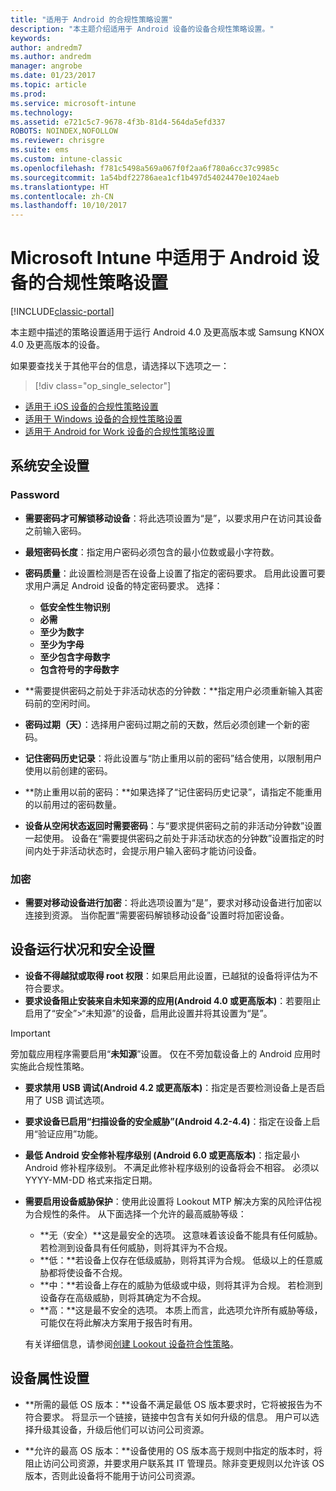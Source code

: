 ```yaml
---
title: "适用于 Android 的合规性策略设置"
description: "本主题介绍适用于 Android 设备的设备合规性策略设置。"
keywords: 
author: andredm7
ms.author: andredm
manager: angrobe
ms.date: 01/23/2017
ms.topic: article
ms.prod: 
ms.service: microsoft-intune
ms.technology: 
ms.assetid: e721c5c7-9678-4f3b-81d4-564da5efd337
ROBOTS: NOINDEX,NOFOLLOW
ms.reviewer: chrisgre
ms.suite: ems
ms.custom: intune-classic
ms.openlocfilehash: f781c5498a569a067f0f2aa6f780a6cc37c9985c
ms.sourcegitcommit: 1a54bdf22786aea1cf1b497d54024470e1024aeb
ms.translationtype: HT
ms.contentlocale: zh-CN
ms.lasthandoff: 10/10/2017
---
```

# <a name="compliance-policy-settings-for-android-devices-in-microsoft-intune"></a>Microsoft Intune 中适用于 Android 设备的合规性策略设置

[!INCLUDE[classic-portal](../includes/classic-portal.md)]

本主题中描述的策略设置适用于运行 Android 4.0 及更高版本或 Samsung KNOX 4.0 及更高版本的设备。

如果要查找关于其他平台的信息，请选择以下选项之一：
> [!div class="op_single_selector"]
- [适用于 iOS 设备的合规性策略设置](ios-compliance-policy-settings-in-microsoft-intune.md)
- [适用于 Windows 设备的合规性策略设置](windows-compliance-policy-settings-in-microsoft-intune.md)
- [适用于 Android for Work 设备的合规性策略设置](afw-compliance-policy-settings-in-microsoft-intune.md)

## <a name="system-security-settings"></a>系统安全设置
### <a name="password"></a>Password
- **需要密码才可解锁移动设备**：将此选项设置为“是”，以要求用户在访问其设备之前输入密码。

-  **最短密码长度**：指定用户密码必须包含的最小位数或最小字符数。

- **密码质量**：此设置检测是否在设备上设置了指定的密码要求。 启用此设置可要求用户满足 Android 设备的特定密码要求。 选择：

  -   **低安全性生物识别**
  -   **必需**
  -   **至少为数字**
  -   **至少为字母**
  -   **至少包含字母数字**
  -   **包含符号的字母数字**

- **需要提供密码之前处于非活动状态的分钟数：**指定用户必须重新输入其密码前的空闲时间。

- **密码过期（天）**：选择用户密码过期之前的天数，然后必须创建一个新的密码。

- **记住密码历史记录**：将此设置与“防止重用以前的密码”结合使用，以限制用户使用以前创建的密码。

- **防止重用以前的密码：**如果选择了“记住密码历史记录”，请指定不能重用的以前用过的密码数量。

- **设备从空闲状态返回时需要密码**：与“要求提供密码之前的非活动分钟数”设置一起使用。 设备在“需要提供密码之前处于非活动状态的分钟数”设置指定的时间内处于非活动状态时，会提示用户输入密码才能访问设备。

### <a name="encryption"></a>加密
- **需要对移动设备进行加密**：将此选项设置为“是”，要求对移动设备进行加密以连接到资源。 当你配置“需要密码解锁移动设备”设置时将加密设备。

## <a name="device-health-and-security-settings"></a>设备运行状况和安全设置

- **设备不得越狱或取得 root 权限**：如果启用此设置，已越狱的设备将评估为不符合要求。
- **要求设备阻止安装来自未知来源的应用(Android 4.0 或更高版本)**：若要阻止启用了“安全”>“未知源”的设备，启用此设置并将其设置为“是”。  

>[!IMPORTANT]
>旁加载应用程序需要启用“**未知源**”设置。 仅在不旁加载设备上的 Android 应用时实施此合规性策略。

- **要求禁用 USB 调试(Android 4.2 或更高版本)**：指定是否要检测设备上是否启用了 USB 调试选项。
- **要求设备已启用“扫描设备的安全威胁”(Android 4.2-4.4)**：指定在设备上启用“验证应用”功能。
- **最低 Android 安全修补程序级别 (Android 6.0 或更高版本)**：指定最小 Android 修补程序级别。  不满足此修补程序级别的设备将会不相容。 必须以 YYYY-MM-DD 格式来指定日期。
- **需要启用设备威胁保护**：使用此设置将 Lookout MTP 解决方案的风险评估视为合规性的条件。 从下面选择一个允许的最高威胁等级：

  - **无（安全）**这是最安全的选项。 这意味着该设备不能具有任何威胁。 若检测到设备具有任何威胁，则将其评为不合规。
  - **低：**若设备上仅存在低级威胁，则将其评为合规。 低级以上的任意威胁都将使设备不合规。
  - **中：**若设备上存在的威胁为低级或中级，则将其评为合规。 若检测到设备存在高级威胁，则将其确定为不合规。
  - **高：**这是最不安全的选项。 本质上而言，此选项允许所有威胁等级，可能仅在将此解决方案用于报告时有用。

  有关详细信息，请参阅[创建 Lookout 设备符合性策略](create-lookout-device-compliance-policy.md)。

## <a name="device-property-settings"></a>设备属性设置

- **所需的最低 OS 版本：**设备不满足最低 OS 版本要求时，它将被报告为不符合要求。
  将显示一个链接，链接中包含有关如何升级的信息。 用户可以选择升级其设备，升级后他们可以访问公司资源。

- **允许的最高 OS 版本：**设备使用的 OS 版本高于规则中指定的版本时，将阻止访问公司资源，并要求用户联系其 IT 管理员。除非变更规则以允许该 OS 版本，否则此设备将不能用于访问公司资源。
